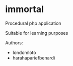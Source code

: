 # immortal
Procedural php application

Suitable for learning purposes

Authors:
- londomloto
- harahapariefbenardi
